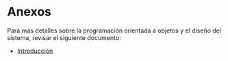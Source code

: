 # Anexos  
Para más detalles sobre la programación orientada a objetos y el diseño del sistema, revisar el siguiente documento:  
- [Introducción](introduccion.md)  
